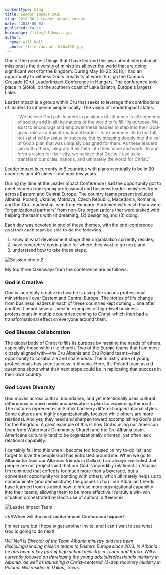 ```yaml
---
contentType: blog
title: Leader Impact 2018
slug: 2018-06-2-leader-impact-europe
date: '2018-06-02'
published: false
heroimage: /files/LI_boats.jpg
author:
  name: Will Noll
  photo: /files/aw.noll.640x480.jpg
---
```

One of the greatest things that I have learned this year about international missions is the diversity of ministries all over the world that are doing significant work for the Kingdom. During May 18-22, 2018, I had an opportunity to witness God's creativity at work through the Campus Crusade (Cru) LeaderImpact Conference in Hungary. The conference took place in Siófok, on the southern coast of Lake Balaton, Europe's largest Lake.

LeaderImpact is a group within Cru that seeks to leverage the contributions of leaders to influence people locally. The vision of LeaderImpact states:  

> "We believe God puts leaders in positions of influence in all segments of society and in all the nations of the world to fulfill His purpose. We exist to encourage and empower these leaders to step into their God-given role as a transformational leader—to experience life to the full, not satisfied by status or success, but by stepping deeply into the call of God’s plan that was uniquely designed for them.  As these leaders join with others, integrate their faith into their home and work life and form a vision for their city, we believe that God will use us to transform our cities, nations, and ultimately the world for Christ."

LeaderImpact is currently in 8 countries with plans eventually to be in 20 countries and 40 cities in the next few years. 

During my time at the LeaderImpact Conference I had the opportunity got to meet leaders from young professional and business leader ministries from across Eastern and Central Europe. The country teams present included Albania, Poland, Ukraine, Moldova, Czech Republic, Macedonia, Romania, and the Cru Leadership team from Hungary. Partnered with each team were “organizational partners” from non-Cru organizations that were tasked with helping the teams with (1) dreaming, (2) designing, and (3) doing. 

Each day was devoted to one of these themes, with the end-conference goal that each team be able to do the following:

1. know at what development stage their organization currently resides;
2. have concrete steps in place for where they want to go next; and
3. understand how to take those steps.


![Session photo 2](/files/LI_session_2.jpg)

My top three takeaways from the conference are as follows:

### God is Creative

God is incredibly creative in how he is using the various professional ministries all over Eastern and Central Europe. The stories of life change from business leaders in each of these countries kept coming… one after another. I heard several specific examples of high-level business professionals in multiple countries coming to Christ, which then had a transformational effect on everyone around them.

### God Blesses Collaboration

The global body of Christ fulfills its purpose by meeting the needs of others, especially those within the church. Two of the Europe teams that I am most closely aligned with—the Cru Albania and Cru Poland teams—had opportunity to collaborate and share ideas. The ministry area of young professionals has seen success in Albania. Here, the Poland team asked questions about what their next steps could be in replicating that success in their own country. 

### God Loves Diversity

God moves across cultural boundaries, and yet intentionally uses cultural differences to meet needs and execute His plan for redeeming the earth. The cultures represented in Siófok had very different organizational styles. Some cultures are highly organizationally focused while others are more relational. And yet, they need and sharpen toward accomplishing God's plan for the Kingdom. A great example of this is how God is using our American team from Watermark Community Church and the Cru Albania team. Americans culturally tend to be organizationally oriented, yet often lack relational capability.

I certainly fall into this when I become too focused on my to-do list, and forget to love the people God has entrusted around me. When we go to Albania (or host our Albanian friends in Dallas), I am always reminded that people are not projects and that our God is incredibly relational. In Albania I’m reminded that coffee is for much more than a beverage, but a convenient opportunity for bonding with others, which ultimately helps us to communicate (and demonstrate) the gospel. In turn, our Albanian friends have learned from us about how to infuse more organizational capability into their teams, allowing them to be more effective. It’s truly a win-win situation orchestrated by God’s use of cultural differences.

![Leader Impact Team](/files/LI_team.jpg)

###When will the next LeaderImpact Conference happen?

I'm not sure but I hope to get another invite, and I can't wait to see what God is going to do next!


_Will Noll is Director of the Team Albania ministry and has been discipling/sending mission teams to Eastern Europe since 2013. In Albania he has been a key part of high school ministry in Tirana and Korça. Will is currently focused on developing the young adults/professionals ministry in Albania, as well as launching a Christ-centered 12-step recovery ministry in Poland. Will resides in Dallas, Texas._
